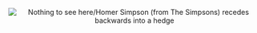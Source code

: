 <style>
    p {
    text-align: center;
    }
</style>

![Nothing to see here/Homer Simpson (from The Simpsons) recedes backwards into a hedge](https://memecrunch.com/meme/BQRMS/nothing-to-see-here/image.gif?w=400&c=1)

<!--
**Drezeilez/Drezeilez** is a ✨ _special_ ✨ repository because its `README.md` (this file) appears on your GitHub profile.

Here are some ideas to get you started:

- 🔭 I’m currently working on ...
- 🌱 I’m currently learning ...
- 👯 I’m looking to collaborate on ...
- 🤔 I’m looking for help with ...
- 💬 Ask me about ...
- 📫 How to reach me: ...
- 😄 Pronouns: ...
- ⚡ Fun fact: ...
-->
